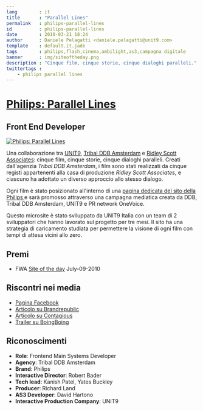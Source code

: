 ```yaml
---
lang        : it
title       : "Parallel Lines"
permalink   : philips-parallel-lines
id          : philips-parallel-lines
date        : 2010-03-21 18:24
author      : Daniele Pelagatti <daniele.pelagatti@unit9.com>
template    : default.it.jade
tags        : philips,flash,cinema,ambilight,as3,campagna digitale
banner      : img/siteoftheday.png
description : "Cinque film, cinque storie, cinque dialoghi paralleli."
twittertags : 
    - philips parallel lines
---
```


# [Philips: Parallel Lines](http://www.unit9.com/project/parallel-lines) #
## Front End Developer ##

[![](#{base}img/parallel_lines_big.jpg "Philips: Parallel Lines")](http://www.unit9.com/project/parallel-lines)

Una collaborazione tra [UNIT9](http://www.unit9.com/), [Tribal DDB Amsterdam](http://www.tribalddb.nl/) e [Ridley Scott Associates](http://www.rsafilms.com/): cinque film, cinque storie, cinque dialoghi paralleli. Creati dall'agenzia _Tribal DDB Amsterdam_, i film sono stati realizzati da cinque registi appartenenti alla casa di produzione _Ridley Scott Associates_, e ciascuno ha adottato un diverso approccio allo stesso dialogo. 

Ogni film è stato posizionato all'interno di una [pagina dedicata del sito della Philips ](http://www.philips.com/cinema) e sarà promosso attraverso una campagna mediatica creata da DDB, Tribal DDB Amsterdam, UNIT9 e PR network OneVoice. 

Questo microsite è stato sviluppato da UNIT9 Italia con un team di 2 sviluppatori che hanno lavorato sul progetto per tre mesi. Il sito ha una strategia di caricamento studiata per permettere la visione di ogni film con tempi di attesa vicini allo zero.

## Premi

 * FWA [Site of the day](http://www.thefwa.com/site/parallel-lines) July-09-2010

## Riscontri nei media

  * [Pagina Facebook](http://www.facebook.com/philipscinema)
  * [Articolo su Brandrepublic](http://www.brandrepublic.com/News/984897/Philips-promotes-home-cinema-range-online-film-premiere/)
  * [Articolo su Contagious](http://www.contagiousmagazine.com/2010/02/philips.php)
  * [Trailer su BoingBoing](http://www.boingboing.net/2010/03/17/trailer-for-parallel.html)

## Riconoscimenti

 * **Role**: Frontend Main Systems Developer 
 * **Agency**: Tribal DDB Amsterdam 
 * **Brand**: Philips 
 * **Interactive Director**: Robert Bader 
 * **Tech lead**: Kanish Patel, Yates Buckley 
 * **Producer**: Richard Land 
 * **AS3 Developer**: David Hartono 
 * **Interactive Production Company**: UNIT9

